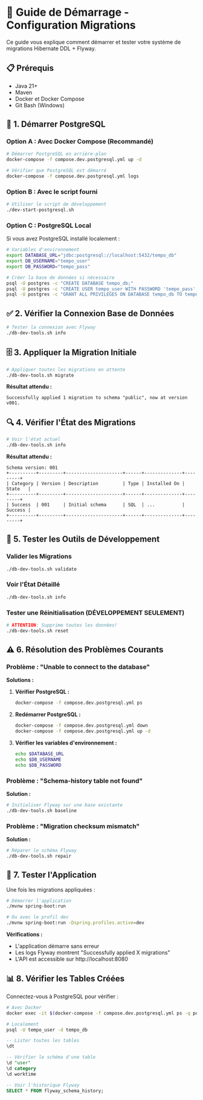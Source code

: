# 🚀 Guide de Démarrage - Configuration Migrations

Ce guide vous explique comment démarrer et tester votre système de migrations Hibernate DDL + Flyway.

## 📋 Prérequis

- Java 21+
- Maven
- Docker et Docker Compose
- Git Bash (Windows)

## 🐘 1. Démarrer PostgreSQL

### Option A : Avec Docker Compose (Recommandé)

```bash
# Démarrer PostgreSQL en arrière-plan
docker-compose -f compose.dev.postgresql.yml up -d

# Vérifier que PostgreSQL est démarré
docker-compose -f compose.dev.postgresql.yml logs
```

### Option B : Avec le script fourni

```bash
# Utiliser le script de développement
./dev-start-postgresql.sh
```

### Option C : PostgreSQL Local

Si vous avez PostgreSQL installé localement :

```bash
# Variables d'environnement
export DATABASE_URL="jdbc:postgresql://localhost:5432/tempo_db"
export DB_USERNAME="tempo_user"
export DB_PASSWORD="tempo_pass"

# Créer la base de données si nécessaire
psql -U postgres -c "CREATE DATABASE tempo_db;"
psql -U postgres -c "CREATE USER tempo_user WITH PASSWORD 'tempo_pass';"
psql -U postgres -c "GRANT ALL PRIVILEGES ON DATABASE tempo_db TO tempo_user;"
```

## ✅ 2. Vérifier la Connexion Base de Données

```bash
# Tester la connexion avec Flyway
./db-dev-tools.sh info
```

## 🗄️ 3. Appliquer la Migration Initiale

```bash
# Appliquer toutes les migrations en attente
./db-dev-tools.sh migrate
```

**Résultat attendu :**

```
Successfully applied 1 migration to schema "public", now at version v001.
```

## 🔍 4. Vérifier l'État des Migrations

```bash
# Voir l'état actuel
./db-dev-tools.sh info
```

**Résultat attendu :**

```
Schema version: 001
+----------+---------+---------------------+------+--------------+---------+
| Category | Version | Description         | Type | Installed On | State   |
+----------+---------+---------------------+------+--------------+---------+
| Success  | 001     | Initial schema      | SQL  | ...          | Success |
+----------+---------+---------------------+------+--------------+---------+
```

## 🔧 5. Tester les Outils de Développement

### Valider les Migrations

```bash
./db-dev-tools.sh validate
```

### Voir l'État Détaillé

```bash
./db-dev-tools.sh info
```

### Tester une Réinitialisation (DÉVELOPPEMENT SEULEMENT)

```bash
# ATTENTION: Supprime toutes les données!
./db-dev-tools.sh reset
```

## ⚠️ 6. Résolution des Problèmes Courants

### Problème : "Unable to connect to the database"

**Solutions :**

1. **Vérifier PostgreSQL :**

   ```bash
   docker-compose -f compose.dev.postgresql.yml ps
   ```

2. **Redémarrer PostgreSQL :**

   ```bash
   docker-compose -f compose.dev.postgresql.yml down
   docker-compose -f compose.dev.postgresql.yml up -d
   ```

3. **Vérifier les variables d'environnement :**
   ```bash
   echo $DATABASE_URL
   echo $DB_USERNAME
   echo $DB_PASSWORD
   ```

### Problème : "Schema-history table not found"

**Solution :**

```bash
# Initialiser Flyway sur une base existante
./db-dev-tools.sh baseline
```

### Problème : "Migration checksum mismatch"

**Solution :**

```bash
# Réparer le schéma Flyway
./db-dev-tools.sh repair
```

## 🏁 7. Tester l'Application

Une fois les migrations appliquées :

```bash
# Démarrer l'application
./mvnw spring-boot:run

# Ou avec le profil dev
./mvnw spring-boot:run -Dspring.profiles.active=dev
```

**Vérifications :**

- L'application démarre sans erreur
- Les logs Flyway montrent "Successfully applied X migrations"
- L'API est accessible sur http://localhost:8080

## 📊 8. Vérifier les Tables Créées

Connectez-vous à PostgreSQL pour vérifier :

```bash
# Avec Docker
docker exec -it $(docker-compose -f compose.dev.postgresql.yml ps -q postgres) psql -U tempo_user -d tempo_db

# Localement
psql -U tempo_user -d tempo_db
```

```sql
-- Lister toutes les tables
\dt

-- Vérifier le schéma d'une table
\d "user"
\d category
\d worktime

-- Voir l'historique Flyway
SELECT * FROM flyway_schema_history;
```
